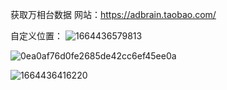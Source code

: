 
获取万相台数据
网站：https://adbrain.taobao.com/

自定义位置：
![1664436579813](https://user-images.githubusercontent.com/103317042/192968082-a0e399f9-ba1e-4ac2-ab69-b2e075136a78.jpg)


![0ea0af76d0fe2685de42cc6ef45ee0a](https://user-images.githubusercontent.com/103317042/192966223-610a9247-f034-493e-8549-b71e0ca0279e.png)

![1664436416220](https://user-images.githubusercontent.com/103317042/192967590-e6535541-67ed-4b25-91cb-4e8dad6533f6.jpg)
